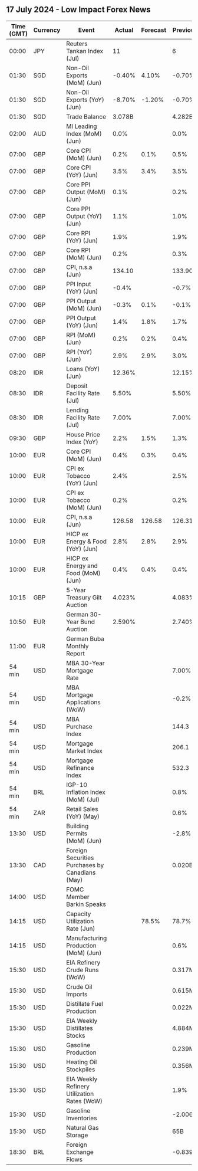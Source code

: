 ## 17 July 2024 - Low Impact Forex News

| Time (GMT) | Currency | Event | Actual | Forecast | Previous |
|------|----------|-------|--------|----------|----------|
| 00:00 | JPY | Reuters Tankan Index (Jul) | 11 |  | 6 |
| 01:30 | SGD | Non-Oil Exports (MoM) (Jun) | -0.40% | 4.10% | -0.70% |
| 01:30 | SGD | Non-Oil Exports (YoY) (Jun) | -8.70% | -1.20% | -0.70% |
| 01:30 | SGD | Trade Balance | 3.078B |  | 4.282B |
| 02:00 | AUD | MI Leading Index (MoM) (Jun) | 0.0% |  | 0.0% |
| 07:00 | GBP | Core CPI (MoM) (Jun) | 0.2% | 0.1% | 0.5% |
| 07:00 | GBP | Core CPI (YoY) (Jun) | 3.5% | 3.4% | 3.5% |
| 07:00 | GBP | Core PPI Output (MoM) (Jun) | 0.1% |  | 0.2% |
| 07:00 | GBP | Core PPI Output (YoY) (Jun) | 1.1% |  | 1.0% |
| 07:00 | GBP | Core RPI (YoY) (Jun) | 1.9% |  | 1.9% |
| 07:00 | GBP | Core RPI (MoM) (Jun) | 0.2% |  | 0.3% |
| 07:00 | GBP | CPI, n.s.a (Jun) | 134.10 |  | 133.90 |
| 07:00 | GBP | PPI Input (YoY) (Jun) | -0.4% |  | -0.7% |
| 07:00 | GBP | PPI Output (MoM) (Jun) | -0.3% | 0.1% | -0.1% |
| 07:00 | GBP | PPI Output (YoY) (Jun) | 1.4% | 1.8% | 1.7% |
| 07:00 | GBP | RPI (MoM) (Jun) | 0.2% | 0.2% | 0.4% |
| 07:00 | GBP | RPI (YoY) (Jun) | 2.9% | 2.9% | 3.0% |
| 08:20 | IDR | Loans (YoY) (Jun) | 12.36% |  | 12.15% |
| 08:30 | IDR | Deposit Facility Rate (Jul) | 5.50% |  | 5.50% |
| 08:30 | IDR | Lending Facility Rate (Jul) | 7.00% |  | 7.00% |
| 09:30 | GBP | House Price Index (YoY) | 2.2% | 1.5% | 1.3% |
| 10:00 | EUR | Core CPI (MoM) (Jun) | 0.4% | 0.3% | 0.4% |
| 10:00 | EUR | CPI ex Tobacco (YoY) (Jun) | 2.4% |  | 2.5% |
| 10:00 | EUR | CPI ex Tobacco (MoM) (Jun) | 0.2% |  | 0.2% |
| 10:00 | EUR | CPI, n.s.a (Jun) | 126.58 | 126.58 | 126.31 |
| 10:00 | EUR | HICP ex Energy & Food (YoY) (Jun) | 2.8% | 2.8% | 2.9% |
| 10:00 | EUR | HICP ex Energy and Food (MoM) (Jun) | 0.4% | 0.4% | 0.4% |
| 10:15 | GBP | 5-Year Treasury Gilt Auction | 4.023% |  | 4.083% |
| 10:50 | EUR | German 30-Year Bund Auction | 2.590% |  | 2.740% |
| 11:00 | EUR | German Buba Monthly Report |  |  |  |
| 54 min | USD | MBA 30-Year Mortgage Rate |  |  | 7.00% |
| 54 min | USD | MBA Mortgage Applications (WoW) |  |  | -0.2% |
| 54 min | USD | MBA Purchase Index |  |  | 144.3 |
| 54 min | USD | Mortgage Market Index |  |  | 206.1 |
| 54 min | USD | Mortgage Refinance Index |  |  | 532.3 |
| 54 min | BRL | IGP-10 Inflation Index (MoM) (Jul) |  |  | 0.8% |
| 54 min | ZAR | Retail Sales (YoY) (May) |  |  | 0.6% |
| 13:30 | USD | Building Permits (MoM) (Jun) |  |  | -2.8% |
| 13:30 | CAD | Foreign Securities Purchases by Canadians (May) |  |  | 0.020B |
| 14:00 | USD | FOMC Member Barkin Speaks |  |  |  |
| 14:15 | USD | Capacity Utilization Rate (Jun) |  | 78.5% | 78.7% |
| 14:15 | USD | Manufacturing Production (MoM) (Jun) |  |  | 0.6% |
| 15:30 | USD | EIA Refinery Crude Runs (WoW) |  |  | 0.317M |
| 15:30 | USD | Crude Oil Imports |  |  | 0.615M |
| 15:30 | USD | Distillate Fuel Production |  |  | 0.022M |
| 15:30 | USD | EIA Weekly Distillates Stocks |  |  | 4.884M |
| 15:30 | USD | Gasoline Production |  |  | 0.239M |
| 15:30 | USD | Heating Oil Stockpiles |  |  | 0.356M |
| 15:30 | USD | EIA Weekly Refinery Utilization Rates (WoW) |  |  | 1.9% |
| 15:30 | USD | Gasoline Inventories |  |  | -2.006M |
| 15:30 | USD | Natural Gas Storage |  |  | 65B |
| 18:30 | BRL | Foreign Exchange Flows |  |  | -0.839B |
